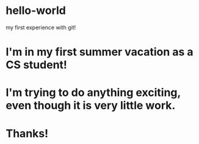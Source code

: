 # hello-world
my first experience with git!

# I'm in my first summer vacation as a CS student! 

# I'm trying to do anything exciting, even though it is very little work.

# Thanks!
